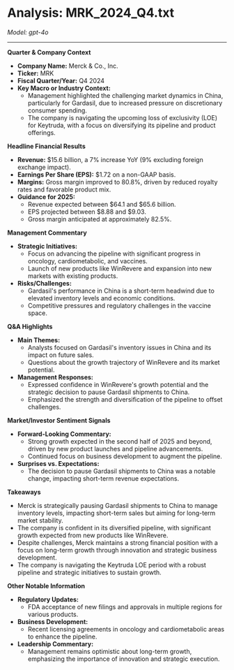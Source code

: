 # Analysis: MRK_2024_Q4.txt

*Model: gpt-4o*

---

**Quarter & Company Context**
- **Company Name:** Merck & Co., Inc.
- **Ticker:** MRK
- **Fiscal Quarter/Year:** Q4 2024
- **Key Macro or Industry Context:**
  - Management highlighted the challenging market dynamics in China, particularly for Gardasil, due to increased pressure on discretionary consumer spending. 
  - The company is navigating the upcoming loss of exclusivity (LOE) for Keytruda, with a focus on diversifying its pipeline and product offerings.

**Headline Financial Results**
- **Revenue:** $15.6 billion, a 7% increase YoY (9% excluding foreign exchange impact).
- **Earnings Per Share (EPS):** $1.72 on a non-GAAP basis.
- **Margins:** Gross margin improved to 80.8%, driven by reduced royalty rates and favorable product mix.
- **Guidance for 2025:**
  - Revenue expected between $64.1 and $65.6 billion.
  - EPS projected between $8.88 and $9.03.
  - Gross margin anticipated at approximately 82.5%.

**Management Commentary**
- **Strategic Initiatives:**
  - Focus on advancing the pipeline with significant progress in oncology, cardiometabolic, and vaccines.
  - Launch of new products like WinRevere and expansion into new markets with existing products.
- **Risks/Challenges:**
  - Gardasil's performance in China is a short-term headwind due to elevated inventory levels and economic conditions.
  - Competitive pressures and regulatory challenges in the vaccine space.

**Q&A Highlights**
- **Main Themes:**
  - Analysts focused on Gardasil's inventory issues in China and its impact on future sales.
  - Questions about the growth trajectory of WinRevere and its market potential.
- **Management Responses:**
  - Expressed confidence in WinRevere's growth potential and the strategic decision to pause Gardasil shipments to China.
  - Emphasized the strength and diversification of the pipeline to offset challenges.

**Market/Investor Sentiment Signals**
- **Forward-Looking Commentary:**
  - Strong growth expected in the second half of 2025 and beyond, driven by new product launches and pipeline advancements.
  - Continued focus on business development to augment the pipeline.
- **Surprises vs. Expectations:**
  - The decision to pause Gardasil shipments to China was a notable change, impacting short-term revenue expectations.

**Takeaways**
- Merck is strategically pausing Gardasil shipments to China to manage inventory levels, impacting short-term sales but aiming for long-term market stability.
- The company is confident in its diversified pipeline, with significant growth expected from new products like WinRevere.
- Despite challenges, Merck maintains a strong financial position with a focus on long-term growth through innovation and strategic business development.
- The company is navigating the Keytruda LOE period with a robust pipeline and strategic initiatives to sustain growth.

**Other Notable Information**
- **Regulatory Updates:**
  - FDA acceptance of new filings and approvals in multiple regions for various products.
- **Business Development:**
  - Recent licensing agreements in oncology and cardiometabolic areas to enhance the pipeline.
- **Leadership Commentary:**
  - Management remains optimistic about long-term growth, emphasizing the importance of innovation and strategic execution.